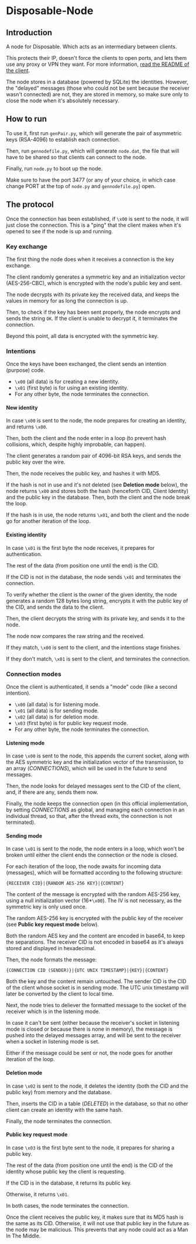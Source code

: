 # Disposable-Node

## Introduction
A node for Disposable. Which acts as an intermediary between clients.

This protects their IP, doesn't force the clients to open ports, and lets them use any proxy or VPN they want. For more information, [read the README of the client](https://git.jlxip.net/jlxip/Disposable-Client).

The node stores in a database (powered by SQLite) the identities. However, the "delayed" messages (those who could not be sent because the receiver wasn't connected) are not, they are stored in memory, so make sure only to close the node when it's absolutely necessary.

## How to run
To use it, first run `genPair.py`, which will generate the pair of asymmetric keys (RSA-4096) to establish each connection.

Then, run `gennodefile.py`, which will generate `node.dat`, the file that will have to be shared so that clients can connect to the node.

Finally, run `node.py` to boot up the node.

Make sure to have the port 3477 (or any of your choice, in which case change PORT at the top of `node.py` and `gennodefile.py`) open.

## The protocol
Once the connection has been established, if `\x00` is sent to the node, it will just close the connection. This is a "ping" that the client makes when it's opened to see if the node is up and running.

### Key exchange
The first thing the node does when it receives a connection is the key exchange.

The client randomly generates a symmetric key and an initialization vector (AES-256-CBC), which is encrypted with the node's public key and sent.

The node decrypts with its private key the received data, and keeps the values in memory for as long the connection is up.

Then, to check if the key has been sent properly, the node encrypts and sends the string `OK`. If the client is unable to decrypt it, it terminates the connection.

Beyond this point, all data is encrypted with the symmetric key.

### Intentions
Once the keys have been exchanged, the client sends an intention (purpose) code.

- `\x00` (all data) is for creating a new identity.
- `\x01` (first byte) is for using an existing identity.
- For any other byte, the node terminates the connection.

#### New identity
In case `\x00` is sent to the node, the node prepares for creating an identity, and returns `\x00`.

Then, both the client and the node enter in a loop (to prevent hash collisions, which, despite highly improbable, can happen).

The client generates a random pair of 4096-bit RSA keys, and sends the public key over the wire.

Then, the node receives the public key, and hashes it with MD5.

If the hash is not in use and it's not deleted (see **Deletion mode** below), the node returns `\x00` and stores both the hash (henceforth CID, Client Identity) and the public key in the database. Then, both the client and the node break the loop.

If the hash is in use, the node returns `\x01`, and both the client and the node go for another iteration of the loop.

#### Existing identity
In case `\x01` is the first byte the node receives, it prepares for authentication.

The rest of the data (from position one until the end) is the CID.

If the CID is not in the database, the node sends `\x01` and terminates the connection.

To verify whether the client is the owner of the given identity, the node generates a random 128 bytes long string, encrypts it with the public key of the CID, and sends the data to the client.

Then, the client decrypts the string with its private key, and sends it to the node.

The node now compares the raw string and the received.

If they match, `\x00` is sent to the client, and the intentions stage finishes.

If they don't match, `\x01` is sent to the client, and terminates the connection.

### Connection modes
Once the client is authenticated, it sends a "mode" code (like a second intention).

- `\x00` (all data) is for listening mode.
- `\x01` (all data) is for sending mode.
- `\x02` (all data) is for deletion mode.
- `\x03` (first byte) is for public key request mode.
- For any other byte, the node terminates the connection.

#### Listening mode
In case `\x00` is sent to the node, this appends the current socket, along with the AES symmetric key and the initialization vector of the transmission, to an array (_CONNECTIONS_), which will be used in the future to send messages.

Then, the node looks for delayed messages sent to the CID of the client, and, if there are any, sends them now.

Finally, the node keeps the connection open (in this official implementation, by setting _CONNECTIONS_ as global, and managing each connection in an individual thread, so that, after the thread exits, the connection is not terminated).

#### Sending mode
In case `\x01` is sent to the node, the node enters in a loop, which won't be broken until either the client ends the connection or the node is closed.

For each iteration of the loop, the node awaits for incoming data (messages), which will be formatted according to the following structure:

```
{RECEIVER CID}|{RANDOM AES-256 KEY}|{CONTENT}
```

The content of the message is encrypted with the random AES-256 key, using a null initialization vector (16\*`\x00`). The IV is not necessary, as the symmetric key is only used once.

The random AES-256 key is encrypted with the public key of the receiver (see **Public key request mode** below).

Both the random AES key and the content are encoded in base64, to keep the separations. The receiver CID is not encoded in base64 as it's always stored and displayed in hexadecimal.

Then, the node formats the message:
```
{CONNECTION CID (SENDER)}|{UTC UNIX TIMESTAMP}|{KEY}|{CONTENT}
```

Both the key and the content remain untouched. The sender CID is the CID of the client whose socket is in sending mode. The UTC unix timestamp will later be converted by the client to local time.

Next, the node tries to deliever the formatted message to the socket of the receiver which is in the listening mode.

In case it can't be sent (either because the receiver's socket in listening mode is closed or because there is none in memory), the message is pushed into the delayed messages array, and will be sent to the receiver when a socket in listening mode is set.

Either if the message could be sent or not, the node goes for another iteration of the loop.

#### Deletion mode
In case `\x02` is sent to the node, it deletes the identity (both the CID and the public key) from memory and the database.

Then, inserts the CID in a table (_DELETED_) in the database, so that no other client can create an identity with the same hash.

Finally, the node terminates the connection.

#### Public key request mode
In case `\x03` is the first byte sent to the node, it prepares for sharing a public key.

The rest of the data (from position one until the end) is the CID of the identity whose public key the client is requesting.

If the CID is in the database, it returns its public key.

Otherwise, it returns `\x01`.

In both cases, the node terminates the connection.

Once the client receives the public key, it makes sure that its MD5 hash is the same as its CID. Otherwise, it will not use that public key in the future as the node may be malicious. This prevents that any node could act as a Man In The Middle.